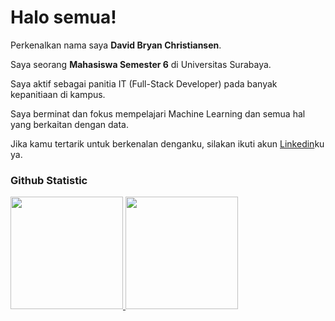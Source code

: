 # Halo semua! 
 
Perkenalkan nama saya **David Bryan Christiansen**.<br>
 
Saya seorang **Mahasiswa Semester 6** di Universitas Surabaya.<br>
  
Saya aktif sebagai panitia IT (Full-Stack Developer) pada banyak kepanitiaan di kampus.<br>

Saya berminat dan fokus mempelajari Machine Learning dan semua hal yang berkaitan dengan data.<br>
 
Jika kamu tertarik untuk berkenalan denganku, silakan ikuti akun [Linkedin](https://www.linkedin.com/in/davidbryanc/)ku ya.
 
### Github Statistic
<p align="left">
<a href="https://github.com/davidbryanc">
  <img height="180em" src="https://github-readme-stats-eight-theta.vercel.app/api?username=davidbryanc&show_icons=true&theme=algolia&include_all_commits=true&count_private=true"/>
  <img height="180em" src="https://github-readme-stats-eight-theta.vercel.app/api/top-langs/?username=dimasmds&layout=compact&langs_count=8&theme=algolia"/>
</a>
</p>
